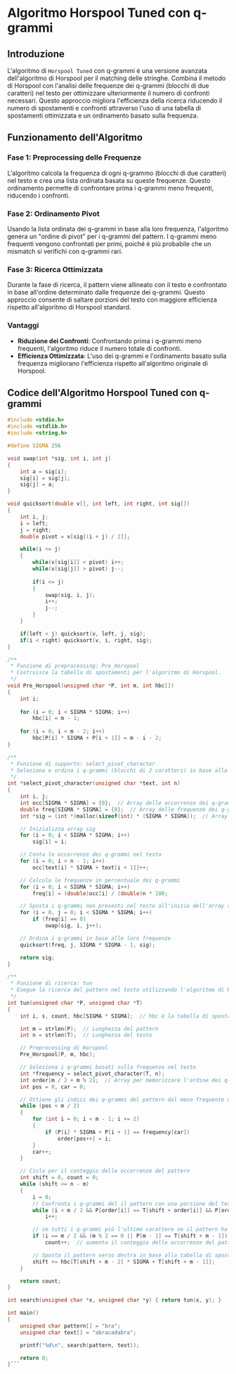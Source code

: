 # Algoritmo Horspool Tuned con q-grammi

## Introduzione

L'algoritmo di `Horspool Tuned` con q-grammi è una versione avanzata dell'algoritmo di Horspool per il matching delle stringhe. Combina il metodo di Horspool con l'analisi delle frequenze dei q-grammi (blocchi di due caratteri) nel testo per ottimizzare ulteriormente il numero di confronti necessari. Questo approccio migliora l'efficienza della ricerca riducendo il numero di spostamenti e confronti attraverso l'uso di una tabella di spostamenti ottimizzata e un ordinamento basato sulla frequenza.

## Funzionamento dell'Algoritmo

### Fase 1: Preprocessing delle Frequenze

L'algoritmo calcola la frequenza di ogni q-grammo (blocchi di due caratteri) nel testo e crea una lista ordinata basata su queste frequenze. Questo ordinamento permette di confrontare prima i q-grammi meno frequenti, riducendo i confronti.

### Fase 2: Ordinamento Pivot

Usando la lista ordinata dei q-grammi in base alla loro frequenza, l'algoritmo genera un "ordine di pivot" per i q-grammi del pattern. I q-grammi meno frequenti vengono confrontati per primi, poiché è più probabile che un mismatch si verifichi con q-grammi rari.

### Fase 3: Ricerca Ottimizzata

Durante la fase di ricerca, il pattern viene allineato con il testo e confrontato in base all'ordine determinato dalle frequenze dei q-grammi. Questo approccio consente di saltare porzioni del testo con maggiore efficienza rispetto all'algoritmo di Horspool standard.

### Vantaggi

- **Riduzione dei Confronti**: Confrontando prima i q-grammi meno frequenti, l'algoritmo riduce il numero totale di confronti.
- **Efficienza Ottimizzata**: L'uso dei q-grammi e l'ordinamento basato sulla frequenza migliorano l'efficienza rispetto all'algoritmo originale di Horspool.

## Codice dell'Algoritmo Horspool Tuned con q-grammi

```c
#include <stdio.h>
#include <stdlib.h>
#include <string.h>

#define SIGMA 256

void swap(int *sig, int i, int j)
{
    int a = sig[i];
    sig[i] = sig[j];
    sig[j] = a;
}

void quicksort(double v[], int left, int right, int sig[])
{
    int i, j;
    i = left;
    j = right;
    double pivot = v[sig[(i + j) / 2]];

    while(i <= j)
    {
        while(v[sig[i]] < pivot) i++;
        while(v[sig[j]] > pivot) j--;
        
        if(i <= j)
        {
            swap(sig, i, j);
            i++;
            j--;
        }
    }

    if(left < j) quicksort(v, left, j, sig);
    if(i < right) quicksort(v, i, right, sig);
}

/**
 * Funzione di preprocessing: Pre_Horspool
 * Costruisce la tabella di spostamenti per l'algoritmo di Horspool.
 */
void Pre_Horspool(unsigned char *P, int m, int hbc[])
{
    int i;
    
    for (i = 0; i < SIGMA * SIGMA; i++)
        hbc[i] = m - 1;
    
    for (i = 0; i < m - 2; i++)
        hbc[P[i] * SIGMA + P[i + 1]] = m - i - 2;
}

/**
 * Funzione di supporto: select_pivot_character
 * Seleziona e ordina i q-grammi (blocchi di 2 caratteri) in base alla loro frequenza nel testo.
 */
int *select_pivot_character(unsigned char *text, int n)
{
    int i, j;
    int occ[SIGMA * SIGMA] = {0};  // Array delle occorrenze dei q-grammi
    double freq[SIGMA * SIGMA] = {0};  // Array delle frequenze dei q-grammi
    int *sig = (int *)malloc(sizeof(int) * (SIGMA * SIGMA));  // Array di indici per l'ordinamento

    // Inizializza array sig
    for (i = 0; i < SIGMA * SIGMA; i++)
        sig[i] = i;

    // Conta le occorrenze dei q-grammi nel testo
    for (i = 0; i < n - 1; i++)
        occ[text[i] * SIGMA + text[i + 1]]++;

    // Calcola le frequenze in percentuale dei q-grammi
    for (i = 0; i < SIGMA * SIGMA; i++)
        freq[i] = (double)occ[i] / (double)n * 100;

    // Sposta i q-grammi non presenti nel testo all'inizio dell'array sig
    for (i = 0, j = 0; i < SIGMA * SIGMA; i++)
        if (freq[i] == 0)
            swap(sig, i, j++);

    // Ordina i q-grammi in base alle loro frequenze
    quicksort(freq, j, SIGMA * SIGMA - 1, sig);

    return sig;
}

/**
 * Funzione di ricerca: tun
 * Esegue la ricerca del pattern nel testo utilizzando l'algoritmo di Horspool Tuned con q-grammi.
 */
int tun(unsigned char *P, unsigned char *T)
{
    int i, s, count, hbc[SIGMA * SIGMA];  // hbc è la tabella di spostamenti

    int m = strlen(P);  // Lunghezza del pattern
    int n = strlen(T);  // Lunghezza del testo

    // Preprocessing di Horspool
    Pre_Horspool(P, m, hbc);

    // Seleziona i q-grammi basati sulla frequenza nel testo
    int *frequency = select_pivot_character(T, n);
    int order[m / 2 + m % 2];  // Array per memorizzare l'ordine dei q-grammi
    int pos = 0, car = 0;

    // Ottiene gli indici dei q-grammi del pattern dal meno frequente al più frequente 
    while (pos < m / 2)
    {
        for (int i = 0; i < m - 1; i += 2)
        { 
            if (P[i] * SIGMA + P[i + 1] == frequency[car])
                order[pos++] = i;
        }
        car++;
    }

    // Ciclo per il conteggio delle occorrenze del pattern
    int shift = 0, count = 0;
    while (shift <= n - m)
    {
        i = 0;
        // Confronta i q-grammi del il pattern con una porzione del testo seguendo l'ordine ottenuto precedentemente
        while (i < m / 2 && P[order[i]] == T[shift + order[i]] && P[order[i] + 1] == T[shift + order[i] + 1])
            i++;

        // se tutti i q-grammi più l'ultimo carattere se il pattern ha lunghezza dispari, coincidono con il testo 
        if (i == m / 2 && (m % 2 == 0 || P[m - 1] == T[shift + m - 1]))
            count++;  // aumenta il conteggio delle occorrenze del pattern sul testo

        // Sposta il pattern verso destra in base alla tabella di spostamenti
        shift += hbc[T[shift + m - 2] * SIGMA + T[shift + m - 1]];
    }

    return count;
}

int search(unsigned char *x, unsigned char *y) { return tun(x, y); }

int main()
{
    unsigned char pattern[] = "bra";
    unsigned char text[] = "abracadabra";

    printf("%d\n", search(pattern, text));

    return 0;
}```
